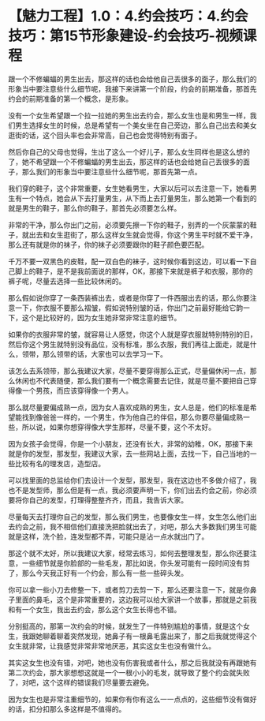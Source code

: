 # 【魅力工程】1.0：4.约会技巧：4.约会技巧：第15节形象建设-约会技巧-视频课程

跟一个不修蝙蝠的男生出去，那这样的话也会给他自己丢很多的面子，那么我们的形象当中要注意些什么细节呢，我接下来讲第一个阶段，约会的前期准备，那首先约会的前期准备的第一个概念，是形象。

没有一个女生希望跟一个拉一拉她的男生出去约会，那么女生也是和男生一样，我们男生选择女生的时候，总是希望有一个美女坐在自己旁边，那么自己出去和美女逛街的话，这个回头率也会非常高，自己也会觉得特别有面子。

然后你自己的父母也觉得，生出了这么一个好儿子，那么女生同样也是这么想的了，她不希望跟一个不修蝙蝠的男生出去，那这样的话也会给她自己丢很多的面子，那么我们的形象当中要注意些什么细节呢，那首先第一点。

我们穿的鞋子，这个非常重要，女生她看男生，大家以后可以去注意一下，她看男生有一个特点，她会从下去打量男生，从下而上去打量男生，那么她第一个看到的就是男生的鞋子，那么你的鞋子，那首先必须要怎么样。

非常的干净，那么你出门之前，必须要先擦一下你的鞋子，别弄的一个灰蒙蒙的鞋子，就出去和女生逛街了，那么这样女生就会觉得，你这个男生平时就不爱干净，那么还有就是你的袜子，你的袜子必须要跟你的鞋子颜色要匹配。

千万不要一双黑色的皮鞋，配一双白色的袜子，这时候你看到这边，可以看一下自己脚上的鞋子，是不是我前面说的那样，OK，那接下来就是裤子和衣服，那你的裤子呢，尽量去选择一些比较休闲的。

那么假如说你穿了一条西装裤出去，或者是你穿了一件西服出去的话，那么你要注意一下，你衣服不要那么褶皱，假如说特别皱的话，你出门之前最好能给它韵一下，这个是比较好的，因为女生她非常非常注意的细节。

如果你的衣服非常的皱，就容易让人感觉，你这个人就是穿衣服就特别特别的旧，然后你这个男生就特别没有品位，没有标准，那么衣服，我们再往上面走，就是什么，领带，那么领带的话，大家也可以去学习一下。

该怎么去系领带，那么我建议大家，尽量不要穿得那么正式，尽量偏休闲一点，那么休闲也不代表随便，那么我们要有一个概念需要去记住，就是尽量不要把自己穿得像一个男孩，而应该穿得像一个男人。

那么就尽量要偏成熟一点，因为女人喜欢成熟的男生，女人总是，他们的标准是希望能找到像爸爸一样的，一个男生，作为他自己的伴侣，那么你要尽量偏成熟一些，所以说，如果你想穿得像大学生那样，尽量不要，这个不太好。

因为女孩子会觉得，你是一个小朋友，还没有长大，非常的幼稚，OK，那接下来就是你的发型，那发型，我建议大家，去一些网站上面，去找一下，自己当地的一些比较有名的理发店，造型店。

可以找里面的总监给你们去设计一个发型，那发型，我在这边也不多做介绍了，我也不是发型师，那么但是有一点，我必须要声明一下，你们出去约会之前，你必须要将你自己的发型，打理得整整齐齐，而且，我告诉大家。

尽量每天去打理你自己的发型，那么我们男生，也要像女生一样，女生怎么他们出去约会之前，我不相信他们直接洗把脸就出去了，对吧，那么大多数我们男生可能就是这样，洗个脸，连发型都不弄，可能只是沾一点水就出门了。

那这个就不太好，所以我建议大家，经常去练习，如何去整理发型，那么你还要注意，一些细节就是你脸部的一些毛发，那比如说，你头发可能有一段时间没有剪了，那么今天我正好有一个约会，那么有一些一些碎头发。

你可以拿一些小刀去修整一下，或者剪刀去剪一下，那么还要注意一下，就是你鼻子里面的鼻毛，这个是非常重要的，这边我可以给大家讲一个故事，那就是之前我和有一个女生，我出去约会，那么这个女生长得也不错。

分别挺高的，那第一次约会的时候，就发生了一件特别尴尬的事情，就是这个女生，我跟她聊着聊着突然发现，她鼻子有一根鼻毛露出来了，那之后我就觉得这个女生就非常，让我感觉非常非常地厌恶，其实这女生也没有做什么。

其实这女生也没有错，对吧，她也没有伤害我或者什么，那之后我就没有再跟她有第二次约会，那大家想想这就是一个一根小小的毛发，就导致了整个约会就失败了，对吧，这个这样的错误我们尽量要去避免。

因为女生也是非常注重细节的，如果你有你有这么一一点点的，这些细节没有做好的话，扣分扣那么多这样是不值得的。